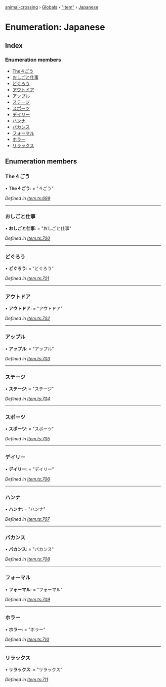 [animal-crossing](../README.md) › [Globals](../globals.md) › ["Item"](../modules/_item_.md) › [Japanese](_item_.japanese.md)

# Enumeration: Japanese

## Index

### Enumeration members

* [The４ごう](_item_.japanese.md#the４ごう)
* [おしごと仕事](_item_.japanese.md#おしごと仕事)
* [どぐろう](_item_.japanese.md#どぐろう)
* [アウトドア](_item_.japanese.md#アウトドア)
* [アップル](_item_.japanese.md#アップル)
* [ステージ](_item_.japanese.md#ステージ)
* [スポーツ](_item_.japanese.md#スポーツ)
* [デイリー](_item_.japanese.md#デイリー)
* [ハンナ](_item_.japanese.md#ハンナ)
* [バカンス](_item_.japanese.md#バカンス)
* [フォーマル](_item_.japanese.md#フォーマル)
* [ホラー](_item_.japanese.md#ホラー)
* [リラックス](_item_.japanese.md#リラックス)

## Enumeration members

###  The４ごう

• **The４ごう**: = "４ごう"

*Defined in [Item.ts:699](https://github.com/Norviah/animal-crossing/blob/6476932/module/types/Item.ts#L699)*

___

###  おしごと仕事

• **おしごと仕事**: = "おしごと仕事"

*Defined in [Item.ts:700](https://github.com/Norviah/animal-crossing/blob/6476932/module/types/Item.ts#L700)*

___

###  どぐろう

• **どぐろう**: = "どぐろう"

*Defined in [Item.ts:701](https://github.com/Norviah/animal-crossing/blob/6476932/module/types/Item.ts#L701)*

___

###  アウトドア

• **アウトドア**: = "アウトドア"

*Defined in [Item.ts:702](https://github.com/Norviah/animal-crossing/blob/6476932/module/types/Item.ts#L702)*

___

###  アップル

• **アップル**: = "アップル"

*Defined in [Item.ts:703](https://github.com/Norviah/animal-crossing/blob/6476932/module/types/Item.ts#L703)*

___

###  ステージ

• **ステージ**: = "ステージ"

*Defined in [Item.ts:704](https://github.com/Norviah/animal-crossing/blob/6476932/module/types/Item.ts#L704)*

___

###  スポーツ

• **スポーツ**: = "スポーツ"

*Defined in [Item.ts:705](https://github.com/Norviah/animal-crossing/blob/6476932/module/types/Item.ts#L705)*

___

###  デイリー

• **デイリー**: = "デイリー"

*Defined in [Item.ts:706](https://github.com/Norviah/animal-crossing/blob/6476932/module/types/Item.ts#L706)*

___

###  ハンナ

• **ハンナ**: = "ハンナ"

*Defined in [Item.ts:707](https://github.com/Norviah/animal-crossing/blob/6476932/module/types/Item.ts#L707)*

___

###  バカンス

• **バカンス**: = "バカンス"

*Defined in [Item.ts:708](https://github.com/Norviah/animal-crossing/blob/6476932/module/types/Item.ts#L708)*

___

###  フォーマル

• **フォーマル**: = "フォーマル"

*Defined in [Item.ts:709](https://github.com/Norviah/animal-crossing/blob/6476932/module/types/Item.ts#L709)*

___

###  ホラー

• **ホラー**: = "ホラー"

*Defined in [Item.ts:710](https://github.com/Norviah/animal-crossing/blob/6476932/module/types/Item.ts#L710)*

___

###  リラックス

• **リラックス**: = "リラックス"

*Defined in [Item.ts:711](https://github.com/Norviah/animal-crossing/blob/6476932/module/types/Item.ts#L711)*
